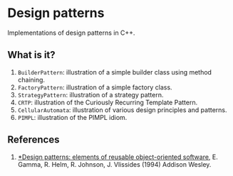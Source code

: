 # Design patterns

Implementations of design patterns in C++.


## What is it?

1. `BuilderPattern`: illustration of a simple builder class using method
   chaining.
1. `FactoryPattern`: illustration of a simple factory class.
1. `StrategyPattern`: illustration of a strategy pattern.
1. `CRTP`: illustration of the Curiously Recurring Template Pattern.
1. `CellularAutomata`: illustration of various design principles and patterns.
1. `PIMPL`: illustration of the PIMPL idiom.


## References

1. [*Design patterns: elements of reusable object-oriented software](https://www.amazon.co.uk/Design-patterns-elements-reusable-object-oriented/dp/0201633612/ref=sr_1_1?ie=UTF8&qid=1519888037&sr=8-1&keywords=design+patterns), E. Gamma, R. Helm, R. Johnson, J. Vlissides (1994) Addison Wesley.
